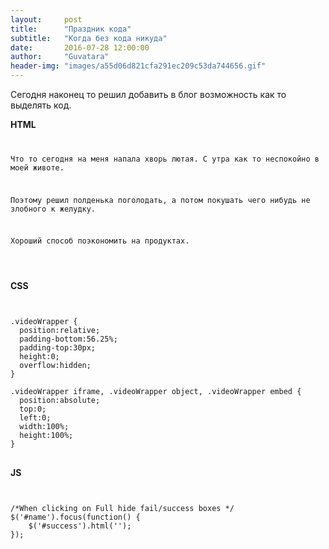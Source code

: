 ```yaml
---
layout:     post
title:      "Праздник кода"
subtitle:   "Когда без кода никуда"
date:       2016-07-28 12:00:00
author:     "Guvatara"
header-img: "images/a55d06d821cfa291ec209c53da744656.gif"
---
```


<p>Сегодня наконец то решил добавить в блог возможность как то выделять код.</p>

<strong>HTML</strong>

<pre>
<code class="html">
<p>Что то сегодня на меня напала хворь лютая. С утра как то неспокойно в моей животе.</p>
<p>Поэтому решил полденька поголодать, а потом покушать чего нибудь не злобного к желудку.</p>
<p>Хороший способ поэкономить на продуктах.</p>
</code>
</pre>

<strong>CSS</strong>

<pre>
<code class="css">

.videoWrapper {
  position:relative;
  padding-bottom:56.25%;
  padding-top:30px;
  height:0;
  overflow:hidden;
}

.videoWrapper iframe, .videoWrapper object, .videoWrapper embed {
  position:absolute;
  top:0;
  left:0;
  width:100%;
  height:100%;
}
</code>
</pre>


<strong>JS</strong>

<pre>
<code class="js">

/*When clicking on Full hide fail/success boxes */
$('#name').focus(function() {
    $('#success').html('');
});
</code>
</pre>


